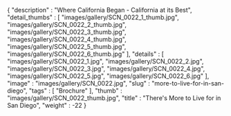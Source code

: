 {
  "description" : "Where California Began - California at its Best",
  "detail_thumbs" : [
                       "images/gallery/SCN_0022_1_thumb.jpg",
                       "images/gallery/SCN_0022_2_thumb.jpg",
                       "images/gallery/SCN_0022_3_thumb.jpg",
                       "images/gallery/SCN_0022_4_thumb.jpg",
                       "images/gallery/SCN_0022_5_thumb.jpg",
                       "images/gallery/SCN_0022_6_thumb.jpg"
                     ],
  "details" : [
                 "images/gallery/SCN_0022_1.jpg",
                 "images/gallery/SCN_0022_2.jpg",
                 "images/gallery/SCN_0022_3.jpg",
                 "images/gallery/SCN_0022_4.jpg",
                 "images/gallery/SCN_0022_5.jpg",
                 "images/gallery/SCN_0022_6.jpg"
               ],
  "image" : "images/gallery/SCN_0022.jpg",
  "slug" : "more-to-live-for-in-san-diego",
  "tags" : [
              "Brochure"
            ],
  "thumb" : "images/gallery/SCN_0022_thumb.jpg",
  "title" : "There's More to Live for in San Diego",
  "weight" : -22
}
